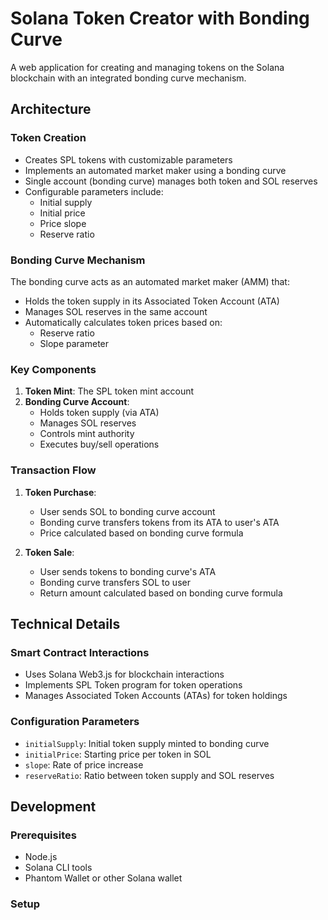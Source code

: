 # Solana Token Creator with Bonding Curve

A web application for creating and managing tokens on the Solana blockchain with an integrated bonding curve mechanism.

## Architecture

### Token Creation
- Creates SPL tokens with customizable parameters
- Implements an automated market maker using a bonding curve
- Single account (bonding curve) manages both token and SOL reserves
- Configurable parameters include:
  - Initial supply
  - Initial price
  - Price slope
  - Reserve ratio

### Bonding Curve Mechanism
The bonding curve acts as an automated market maker (AMM) that:
- Holds the token supply in its Associated Token Account (ATA)
- Manages SOL reserves in the same account
- Automatically calculates token prices based on:
  - Reserve ratio
  - Slope parameter

### Key Components
1. **Token Mint**: The SPL token mint account
2. **Bonding Curve Account**: 
   - Holds token supply (via ATA)
   - Manages SOL reserves
   - Controls mint authority
   - Executes buy/sell operations

### Transaction Flow
1. **Token Purchase**:
   - User sends SOL to bonding curve account
   - Bonding curve transfers tokens from its ATA to user's ATA
   - Price calculated based on bonding curve formula

2. **Token Sale**:
   - User sends tokens to bonding curve's ATA
   - Bonding curve transfers SOL to user
   - Return amount calculated based on bonding curve formula

## Technical Details

### Smart Contract Interactions
- Uses Solana Web3.js for blockchain interactions
- Implements SPL Token program for token operations
- Manages Associated Token Accounts (ATAs) for token holdings

### Configuration Parameters
- `initialSupply`: Initial token supply minted to bonding curve
- `initialPrice`: Starting price per token in SOL
- `slope`: Rate of price increase
- `reserveRatio`: Ratio between token supply and SOL reserves

## Development

### Prerequisites
- Node.js
- Solana CLI tools
- Phantom Wallet or other Solana wallet

### Setup